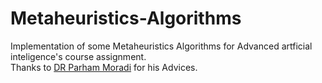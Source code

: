 # Metaheuristics-Algorithms

Implementation of some Metaheuristics Algorithms for Advanced artficial inteligence's course assignment.\
Thanks to [DR Parham Moradi](https://research.uok.ac.ir/~pmoradi/) for his Advices.

